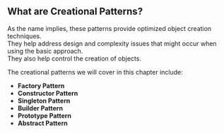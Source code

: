 ## What are Creational Patterns?

As the name implies, these patterns provide optimized object creation techniques.  
They help address design and complexity issues that might occur when using the basic approach.  
They also help control the creation of objects.

The creational patterns we will cover in this chapter include:

- **Factory Pattern**
- **Constructor Pattern**
- **Singleton Pattern**
- **Builder Pattern**
- **Prototype Pattern**
- **Abstract Pattern**
